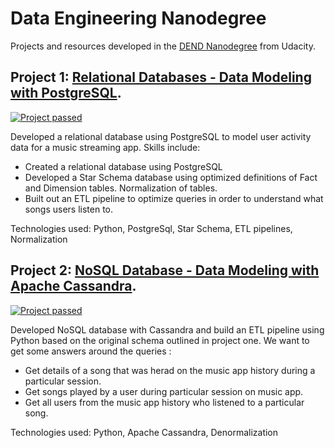 # Data Engineering Nanodegree

Projects and resources developed in the [DEND Nanodegree](https://www.udacity.com/course/data-engineer-nanodegree--nd027) from Udacity.

## Project 1: [Relational Databases - Data Modeling with PostgreSQL](https://github.com/dvu4/udacity-data-engineering/tree/master/data-modeling/project-1-postgres).

[![Project passed](https://img.shields.io/badge/project-passed-success.svg)](https://img.shields.io/badge/project-passed-success.svg)

Developed a relational database using PostgreSQL to model user activity data for a music streaming app. Skills include:
* Created a relational database using PostgreSQL
* Developed a Star Schema database using optimized definitions of Fact and Dimension tables. Normalization of tables.
* Built out an ETL pipeline to optimize queries in order to understand what songs users listen to.

Technologies used: Python, PostgreSql, Star Schema, ETL pipelines, Normalization


## Project 2: [NoSQL Database - Data Modeling with Apache Cassandra](https://github.com/dvu4/udacity-data-engineering/tree/master/data-modeling/project-2-apache-cassandra).

[![Project passed](https://img.shields.io/badge/project-passed-success.svg)](https://img.shields.io/badge/project-passed-success.svg)



Developed NoSQL database with Cassandra and build an ETL pipeline using Python based on the original schema outlined in project one. We want to get some answers around the queries :
* Get details of a song that was herad on the music app history during a particular session.
* Get songs played by a user during particular session on music app.
* Get all users from the music app history who listened to a particular song.

Technologies used: Python, Apache Cassandra, Denormalization
